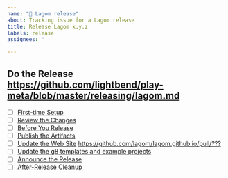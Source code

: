 ```yaml
---
name: "🚢 Lagom release"
about: Tracking issue for a Lagom release
title: Release Lagom x.y.z
labels: release
assignees: ''

---
```


## Do the Release <https://github.com/lightbend/play-meta/blob/master/releasing/lagom.md>

- [ ] [First-time Setup][]
- [ ] [Review the Changes][]
- [ ] [Before You Release][]
- [ ] [Publish the Artifacts][]
- [ ] [Update the Web Site][] <https://github.com/lagom/lagom.github.io/pull/???>
- [ ] [Update the g8 templates and example projects][]
- [ ] [Announce the Release][]
- [ ] [After-Release Cleanup][]

[First-time Setup]: https://github.com/lightbend/play-meta/blob/master/releasing/lagom.md#first-time-setup
[Review the Changes]: https://github.com/lightbend/play-meta/blob/master/releasing/lagom.md#review-the-changes
[Before You Release]: https://github.com/lightbend/play-meta/blob/master/releasing/lagom.md#before-you-release
[Publish the Artifacts]: https://github.com/lightbend/play-meta/blob/master/releasing/lagom.md#publish-the-artifacts
[Update the Web Site]: https://github.com/lightbend/play-meta/blob/master/releasing/lagom.md#update-the-site
[Update the g8 templates and example projects]: https://github.com/lightbend/play-meta/blob/master/releasing/lagom.md#update-the-g8-templates-and-example-projects
[Announce the Release]: https://github.com/lightbend/play-meta/blob/master/releasing/lagom.md#announce-the-release
[After-Release Cleanup]: https://github.com/lightbend/play-meta/blob/master/releasing/lagom.md#after-release-cleanup
